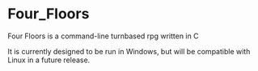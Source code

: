 # Four_Floors
Four Floors is a command-line turnbased rpg written in C

It is currently designed to be run in Windows, but will be compatible with Linux in a future release.
